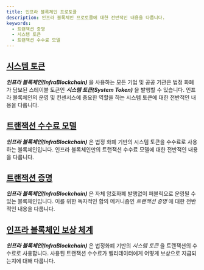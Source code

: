 ```yaml
---
title: 인프라 블록체인 프로토콜
description: 인프라 블록체인 프로토콜에 대한 전반적인 내용을 다룹니다.
keywords:
  - 트랜잭션 증명
  - 시스템 토큰
  - 트랜잭션 수수료 모델
---
```


## [시스템 토큰](./system-token.md)

_**인프라 블록체인(InfraBlockchain)**_ 을 사용하는 모든 기업 및 공공 기관은 법정 화폐가 담보된 스테이블 토큰인 **_시스템 토큰(System Token)_** 을 발행할 수 있습니다. 인프라 블록체인의 운영 및 컨센서스에 중요한 역할을 하는 시스템 토큰에 대한 전반적인 내용을 다룹니다. 

## [트랜잭션 수수료 모델](./transaction-fee.md)
_**_인프라 블록체인(InfraBlockchain)_**_ 은 법정 화폐 기반의 시스템 토큰을 수수료로 사용하는 블록체인입니다. 인프라 블록체인만의 트랜잭션 수수료 모델에 대한 전반적인 내용을 다룹니다.

## [트랜잭션 증명](./proof-of-transaction.md)

_**인프라 블록체인(InfraBlockchain)**_ 은 자체 암호화폐 발행없이 퍼블릭으로 운영될 수 있는 블록체인입니다. 이를 위한 독자적인 합의 메커니즘인 _트랜잭션 증명_ 에 대한 전반적인 내용을 다룹니다.

## [인프라 블록체인 보상 체계](./incentive.md)

_**인프라 블록체인(InfraBlockchain)**_ 은 법정화폐 기반의 _시스템 토큰_ 을 트랜잭션의 수수료로 사용합니다. 사용된 트랜잭션 수수료가 벨리데이터에게 어떻게 보상으로 지급되는지에 대해 다룹니다. 